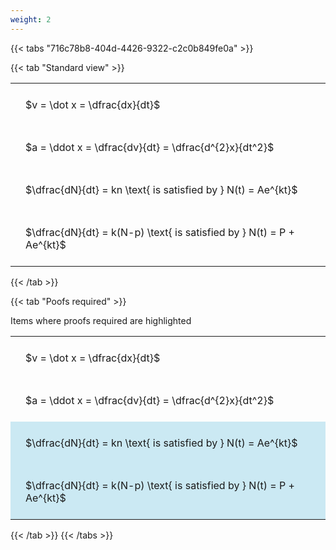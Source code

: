 ```yaml
---
weight: 2
---
```


{{< tabs "716c78b8-404d-4426-9322-c2c0b849fe0a" >}}

{{< tab "Standard view" >}}

<style type="text/css">
#T_a5cfb th.col_heading {
  text-align: left;
  font-size: 1em;
}
#T_a5cfb td {
  text-align: left;
  font-size: 1em;
  padding: 1.5em;
}
</style>
<table id="T_a5cfb">
  <thead>
  </thead>
  <tbody>
    <tr>
      <td id="T_a5cfb_row0_col0" class="data row0 col0" >$v = \dot x = \dfrac{dx}{dt}$</td>
    </tr>
    <tr>
      <td id="T_a5cfb_row1_col0" class="data row1 col0" >$a = \ddot x = \dfrac{dv}{dt} = \dfrac{d^{2}x}{dt^2}$</td>
    </tr>
    <tr>
      <td id="T_a5cfb_row2_col0" class="data row2 col0" >$\dfrac{dN}{dt} = kn \text{ is satisfied by } N(t) = Ae^{kt}$</td>
    </tr>
    <tr>
      <td id="T_a5cfb_row3_col0" class="data row3 col0" >$\dfrac{dN}{dt} = k(N-p) \text{ is satisfied by } N(t) = P + Ae^{kt}$</td>
    </tr>
  </tbody>
</table>
{{< /tab >}}

{{< tab "Poofs required" >}}

Items where proofs required are highlighted 
<br>
<style type="text/css">
#T_ca44a th.col_heading {
  text-align: left;
  font-size: 1em;
}
#T_ca44a td {
  text-align: left;
  font-size: 1em;
  padding: 1.5em;
}
#T_ca44a_row0_col0, #T_ca44a_row1_col0 {
  background-color: rgba(0,0,0,0);
}
#T_ca44a_row2_col0, #T_ca44a_row3_col0 {
  background-color: rgba(0,150,200, 0.2);
}
</style>
<table id="T_ca44a">
  <thead>
  </thead>
  <tbody>
    <tr>
      <td id="T_ca44a_row0_col0" class="data row0 col0" >$v = \dot x = \dfrac{dx}{dt}$</td>
    </tr>
    <tr>
      <td id="T_ca44a_row1_col0" class="data row1 col0" >$a = \ddot x = \dfrac{dv}{dt} = \dfrac{d^{2}x}{dt^2}$</td>
    </tr>
    <tr>
      <td id="T_ca44a_row2_col0" class="data row2 col0" >$\dfrac{dN}{dt} = kn \text{ is satisfied by } N(t) = Ae^{kt}$</td>
    </tr>
    <tr>
      <td id="T_ca44a_row3_col0" class="data row3 col0" >$\dfrac{dN}{dt} = k(N-p) \text{ is satisfied by } N(t) = P + Ae^{kt}$</td>
    </tr>
  </tbody>
</table>
{{< /tab >}}
{{< /tabs >}}